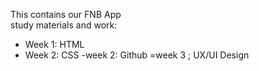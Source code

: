This contains our FNB App  
study materials and work:

- Week 1: HTML
- Week 2: CSS
-week 2: Github
=week 3 ; UX/UI Design
